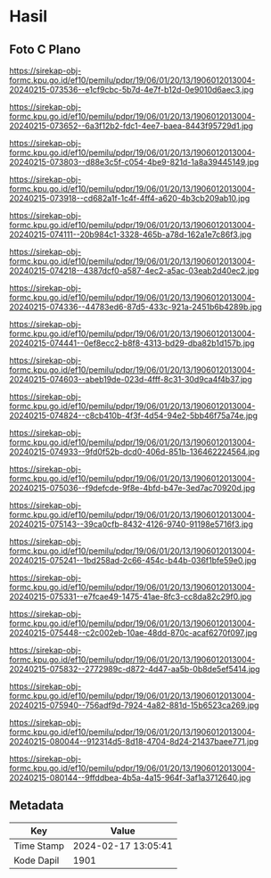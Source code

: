 # Hasil

## Foto C Plano

https://sirekap-obj-formc.kpu.go.id/ef10/pemilu/pdpr/19/06/01/20/13/1906012013004-20240215-073536--e1cf9cbc-5b7d-4e7f-b12d-0e9010d6aec3.jpg

https://sirekap-obj-formc.kpu.go.id/ef10/pemilu/pdpr/19/06/01/20/13/1906012013004-20240215-073652--6a3f12b2-fdc1-4ee7-baea-8443f95729d1.jpg

https://sirekap-obj-formc.kpu.go.id/ef10/pemilu/pdpr/19/06/01/20/13/1906012013004-20240215-073803--d88e3c5f-c054-4be9-821d-1a8a39445149.jpg

https://sirekap-obj-formc.kpu.go.id/ef10/pemilu/pdpr/19/06/01/20/13/1906012013004-20240215-073918--cd682a1f-1c4f-4ff4-a620-4b3cb209ab10.jpg

https://sirekap-obj-formc.kpu.go.id/ef10/pemilu/pdpr/19/06/01/20/13/1906012013004-20240215-074111--20b984c1-3328-465b-a78d-162a1e7c86f3.jpg

https://sirekap-obj-formc.kpu.go.id/ef10/pemilu/pdpr/19/06/01/20/13/1906012013004-20240215-074218--4387dcf0-a587-4ec2-a5ac-03eab2d40ec2.jpg

https://sirekap-obj-formc.kpu.go.id/ef10/pemilu/pdpr/19/06/01/20/13/1906012013004-20240215-074336--44783ed6-87d5-433c-921a-2451b6b4289b.jpg

https://sirekap-obj-formc.kpu.go.id/ef10/pemilu/pdpr/19/06/01/20/13/1906012013004-20240215-074441--0ef8ecc2-b8f8-4313-bd29-dba82b1d157b.jpg

https://sirekap-obj-formc.kpu.go.id/ef10/pemilu/pdpr/19/06/01/20/13/1906012013004-20240215-074603--abeb19de-023d-4fff-8c31-30d9ca4f4b37.jpg

https://sirekap-obj-formc.kpu.go.id/ef10/pemilu/pdpr/19/06/01/20/13/1906012013004-20240215-074824--c8cb410b-4f3f-4d54-94e2-5bb46f75a74e.jpg

https://sirekap-obj-formc.kpu.go.id/ef10/pemilu/pdpr/19/06/01/20/13/1906012013004-20240215-074933--9fd0f52b-dcd0-406d-851b-136462224564.jpg

https://sirekap-obj-formc.kpu.go.id/ef10/pemilu/pdpr/19/06/01/20/13/1906012013004-20240215-075036--f9defcde-9f8e-4bfd-b47e-3ed7ac70920d.jpg

https://sirekap-obj-formc.kpu.go.id/ef10/pemilu/pdpr/19/06/01/20/13/1906012013004-20240215-075143--39ca0cfb-8432-4126-9740-91198e5716f3.jpg

https://sirekap-obj-formc.kpu.go.id/ef10/pemilu/pdpr/19/06/01/20/13/1906012013004-20240215-075241--1bd258ad-2c66-454c-b44b-036f1bfe59e0.jpg

https://sirekap-obj-formc.kpu.go.id/ef10/pemilu/pdpr/19/06/01/20/13/1906012013004-20240215-075331--e7fcae49-1475-41ae-8fc3-cc8da82c29f0.jpg

https://sirekap-obj-formc.kpu.go.id/ef10/pemilu/pdpr/19/06/01/20/13/1906012013004-20240215-075448--c2c002eb-10ae-48dd-870c-acaf6270f097.jpg

https://sirekap-obj-formc.kpu.go.id/ef10/pemilu/pdpr/19/06/01/20/13/1906012013004-20240215-075832--2772989c-d872-4d47-aa5b-0b8de5ef5414.jpg

https://sirekap-obj-formc.kpu.go.id/ef10/pemilu/pdpr/19/06/01/20/13/1906012013004-20240215-075940--756adf9d-7924-4a82-881d-15b6523ca269.jpg

https://sirekap-obj-formc.kpu.go.id/ef10/pemilu/pdpr/19/06/01/20/13/1906012013004-20240215-080044--912314d5-8d18-4704-8d24-21437baee771.jpg

https://sirekap-obj-formc.kpu.go.id/ef10/pemilu/pdpr/19/06/01/20/13/1906012013004-20240215-080144--9ffddbea-4b5a-4a15-964f-3af1a3712640.jpg


## Metadata

| Key        | Value               |
| ---------- | ------------------- |
| Time Stamp | 2024-02-17 13:05:41 |
| Kode Dapil | 1901                |




